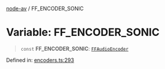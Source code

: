 [node-av](../globals.md) / FF\_ENCODER\_SONIC

# Variable: FF\_ENCODER\_SONIC

> `const` **FF\_ENCODER\_SONIC**: [`FFAudioEncoder`](../type-aliases/FFAudioEncoder.md)

Defined in: [encoders.ts:293](https://github.com/seydx/av/blob/f8631fc881b394300b1479f511d55cf1c370a87f/src/constants/encoders.ts#L293)
